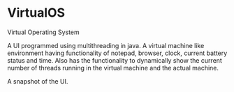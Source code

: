 # VirtualOS
Virtual Operating System

A UI programmed using multithreading in java. A virtual machine like environment having functionality of notepad, browser, clock, current battery status and time. Also has the functionality to dynamically show the current number of threads running in the virtual machine and the actual machine.

A snapshot of the UI.
